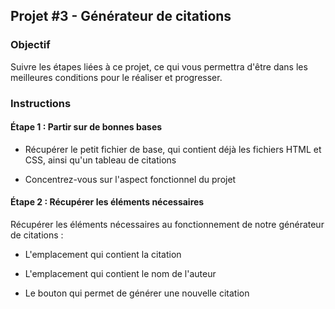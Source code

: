 ## Projet #3 - Générateur de citations

### Objectif

Suivre les étapes liées à ce projet, ce qui vous permettra d'être dans les meilleures conditions pour le réaliser et progresser.

### Instructions

#### Étape 1 : Partir sur de bonnes bases

- Récupérer le petit fichier de base, qui contient déjà les fichiers HTML et CSS, ainsi qu'un tableau de citations

- Concentrez-vous sur l'aspect fonctionnel du projet

#### Étape 2 : Récupérer les éléments nécessaires

Récupérer les éléments nécessaires au fonctionnement de notre générateur de citations :

- L'emplacement qui contient la citation

- L'emplacement qui contient le nom de l'auteur

- Le bouton qui permet de générer une nouvelle citation
